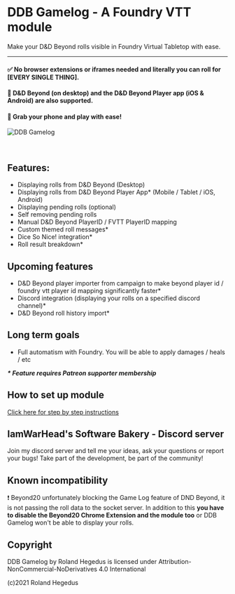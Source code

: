 # DDB Gamelog - A Foundry VTT module

Make your D&D Beyond rolls visible in Foundry Virtual Tabletop with ease. 

---

#### ✅ No browser extensions or iframes needed and literally you can roll for [EVERY SINGLE THING].
#### :rocket: D&D Beyond (on desktop) and the D&D Beyond Player app (iOS & Android) are also supported. 
#### :iphone: Grab your phone and play with ease!


![DDB Gamelog](http://ddbgamelog.datapoint.hu/images/tutorial/demo1.gif)

&nbsp;

## Features:

- Displaying rolls from D&D Beyond (Desktop)
- Displaying rolls from D&D Beyond Player App* (Mobile / Tablet / iOS, Android)
- Displaying pending rolls (optional)
- Self removing pending rolls 
- Manual D&D Beyond PlayerID / FVTT PlayerID mapping
- Custom themed roll messages*
- Dice So Nice! integration*
- Roll result breakdown*

## Upcoming features

- D&D Beyond player importer from campaign to make beyond player id / foundry vtt player id mapping significantly faster*
- Discord integration (displaying your rolls on a specified discord channel)*
- D&D Beyond roll history import*

## Long term goals

- Full automatism with Foundry. You will be able to apply damages / heals / etc

___* Feature requires Patreon supporter membership___

## How to set up module

[Click here for step by step instructions](https://github.com/IamWarHead/ddb-game-log/wiki)

## IamWarHead's Software Bakery - Discord server

Join my discord server and tell me your ideas, ask your questions or report your bugs! Take part of the development, be part of the community!

## Known incompatibility

:exclamation: Beyond20 unfortunately blocking the Game Log feature of DND Beyond, it is not passing the roll data to the socket server. In addition to this **you have to disable the Beyond20 Chrome Extension and the module too** or DDB Gamelog won't be able to display your rolls.

## Copyright

DDB Gamelog by Roland Hegedus is licensed under Attribution-NonCommercial-NoDerivatives 4.0 International 

(c)2021 Roland Hegedus
